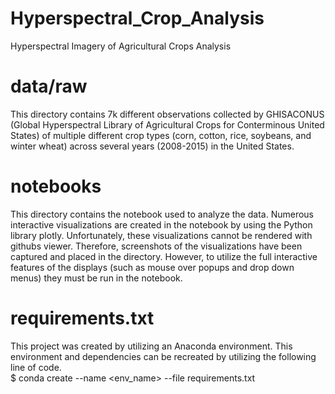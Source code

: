 # Hyperspectral_Crop_Analysis
Hyperspectral Imagery of Agricultural Crops Analysis

# data/raw
This directory contains 7k different observations collected by GHISACONUS (Global Hyperspectral Library of Agricultural Crops for Conterminous United States) of multiple different crop types (corn, cotton, rice, soybeans, and winter wheat) across several years (2008-2015) in the United States.

# notebooks
This directory contains the notebook used to analyze the data.  Numerous interactive visualizations are created in the notebook by using the Python library plotly.  Unfortunately, these visualizations cannot be rendered with githubs viewer.  Therefore, screenshots of the visualizations have been captured and placed in the directory.  However, to utilize the full interactive features of the displays (such as mouse over popups and drop down menus) they must be run in the notebook.

# requirements.txt
This project was created by utilizing an Anaconda environment.  This environment and dependencies can be recreated by utilizing the following line of code.<br>
$ conda create --name \<env_name> --file requirements.txt

